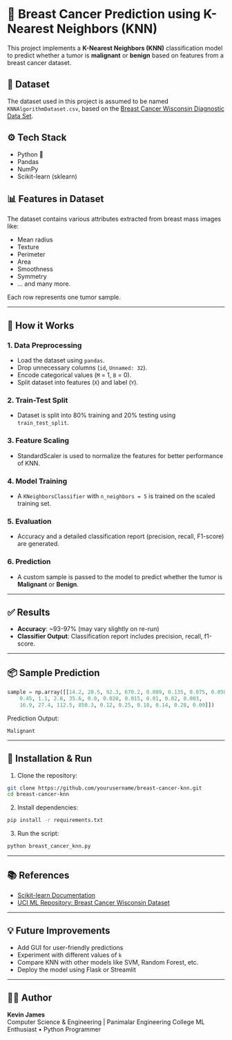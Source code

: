 
# 🧠 Breast Cancer Prediction using K-Nearest Neighbors (KNN)

This project implements a **K-Nearest Neighbors (KNN)** classification model to predict whether a tumor is **malignant** or **benign** based on features from a breast cancer dataset.

## 📁 Dataset

The dataset used in this project is assumed to be named `KNNAlgorithmDataset.csv`, based on the [Breast Cancer Wisconsin Diagnostic Data Set](https://archive.ics.uci.edu/ml/datasets/Breast+Cancer+Wisconsin+(Diagnostic)).

## ⚙️ Tech Stack

- Python 🐍
- Pandas
- NumPy
- Scikit-learn (sklearn)

## 📊 Features in Dataset

The dataset contains various attributes extracted from breast mass images like:
- Mean radius
- Texture
- Perimeter
- Area
- Smoothness
- Symmetry
- ... and many more.

Each row represents one tumor sample.

---

## 🚀 How it Works

### 1. **Data Preprocessing**
- Load the dataset using `pandas`.
- Drop unnecessary columns (`id`, `Unnamed: 32`).
- Encode categorical values (`M` = 1, `B` = 0).
- Split dataset into features (`X`) and label (`Y`).

### 2. **Train-Test Split**
- Dataset is split into 80% training and 20% testing using `train_test_split`.

### 3. **Feature Scaling**
- StandardScaler is used to normalize the features for better performance of KNN.

### 4. **Model Training**
- A `KNeighborsClassifier` with `n_neighbors = 5` is trained on the scaled training set.

### 5. **Evaluation**
- Accuracy and a detailed classification report (precision, recall, F1-score) are generated.

### 6. **Prediction**
- A custom sample is passed to the model to predict whether the tumor is **Malignant** or **Benign**.

---

## ✅ Results

- **Accuracy**: ~93-97% (may vary slightly on re-run)
- **Classifier Output**: Classification report includes precision, recall, f1-score.

---

## 📦 Sample Prediction

```python
sample = np.array([[14.2, 20.5, 92.3, 670.2, 0.089, 0.135, 0.075, 0.050, 0.18, 0.062,
    0.45, 1.1, 2.8, 35.6, 0.0, 0.020, 0.015, 0.01, 0.02, 0.003,
    16.9, 27.4, 112.5, 850.3, 0.12, 0.25, 0.18, 0.14, 0.28, 0.09]])
```

Prediction Output:
```
Malignant
```

---

## 🧪 Installation & Run

1. Clone the repository:
```bash
git clone https://github.com/yourusername/breast-cancer-knn.git
cd breast-cancer-knn
```

2. Install dependencies:
```bash
pip install -r requirements.txt
```

3. Run the script:
```bash
python breast_cancer_knn.py
```

---

## 📚 References

- [Scikit-learn Documentation](https://scikit-learn.org/)
- [UCI ML Repository: Breast Cancer Wisconsin Dataset](https://archive.ics.uci.edu/ml/datasets/Breast+Cancer+Wisconsin+(Diagnostic))

---

## 💡 Future Improvements

- Add GUI for user-friendly predictions
- Experiment with different values of `k`
- Compare KNN with other models like SVM, Random Forest, etc.
- Deploy the model using Flask or Streamlit

---

## 🧑‍💻 Author

**Kevin James**  
Computer Science & Engineering | Panimalar Engineering College 
ML Enthusiast • Python Programmer  

